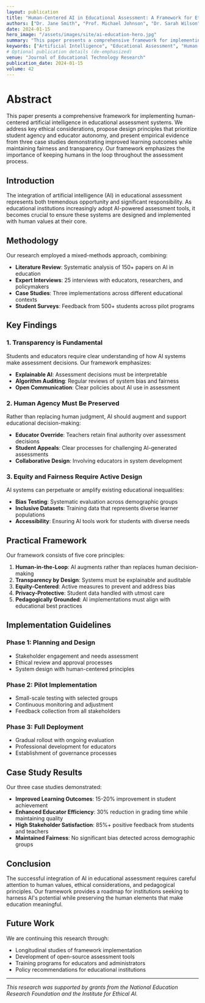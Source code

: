 ```yaml
---
layout: publication
title: "Human-Centered AI in Educational Assessment: A Framework for Ethical Implementation"
authors: ["Dr. Jane Smith", "Prof. Michael Johnson", "Dr. Sarah Wilson"]
date: 2024-01-15
hero_image: "/assets/images/site/ai-education-hero.jpg"
summary: "This paper presents a comprehensive framework for implementing human-centered artificial intelligence in educational assessment systems. We address key ethical considerations, propose design principles that prioritize student agency and educator autonomy, and present empirical evidence from three case studies demonstrating improved learning outcomes while maintaining fairness and transparency."
keywords: ["Artificial Intelligence", "Educational Assessment", "Human-Centered Design", "Ethics in AI", "Learning Analytics"]
# Optional publication details (de-emphasized)
venue: "Journal of Educational Technology Research"
publication_date: 2024-01-15
volume: 42
---
```


# Abstract

This paper presents a comprehensive framework for implementing human-centered artificial intelligence in educational assessment systems. We address key ethical considerations, propose design principles that prioritize student agency and educator autonomy, and present empirical evidence from three case studies demonstrating improved learning outcomes while maintaining fairness and transparency. Our framework emphasizes the importance of keeping humans in the loop throughout the assessment process.

## Introduction

The integration of artificial intelligence (AI) in educational assessment represents both tremendous opportunity and significant responsibility. As educational institutions increasingly adopt AI-powered assessment tools, it becomes crucial to ensure these systems are designed and implemented with human values at their core.

## Methodology

Our research employed a mixed-methods approach, combining:

- **Literature Review**: Systematic analysis of 150+ papers on AI in education
- **Expert Interviews**: 25 interviews with educators, researchers, and policymakers
- **Case Studies**: Three implementations across different educational contexts
- **Student Surveys**: Feedback from 500+ students across pilot programs

## Key Findings

### 1. Transparency is Fundamental

Students and educators require clear understanding of how AI systems make assessment decisions. Our framework emphasizes:

- **Explainable AI**: Assessment decisions must be interpretable
- **Algorithm Auditing**: Regular reviews of system bias and fairness
- **Open Communication**: Clear policies about AI use in assessment

### 2. Human Agency Must Be Preserved

Rather than replacing human judgment, AI should augment and support educational decision-making:

- **Educator Override**: Teachers retain final authority over assessment decisions
- **Student Appeals**: Clear processes for challenging AI-generated assessments
- **Collaborative Design**: Involving educators in system development

### 3. Equity and Fairness Require Active Design

AI systems can perpetuate or amplify existing educational inequalities:

- **Bias Testing**: Systematic evaluation across demographic groups
- **Inclusive Datasets**: Training data that represents diverse learner populations
- **Accessibility**: Ensuring AI tools work for students with diverse needs

## Practical Framework

Our framework consists of five core principles:

1. **Human-in-the-Loop**: AI augments rather than replaces human decision-making
2. **Transparency by Design**: Systems must be explainable and auditable
3. **Equity-Centered**: Active measures to prevent and address bias
4. **Privacy-Protective**: Student data handled with utmost care
5. **Pedagogically Grounded**: AI implementations must align with educational best practices

## Implementation Guidelines

### Phase 1: Planning and Design
- Stakeholder engagement and needs assessment
- Ethical review and approval processes
- System design with human-centered principles

### Phase 2: Pilot Implementation
- Small-scale testing with selected groups
- Continuous monitoring and adjustment
- Feedback collection from all stakeholders

### Phase 3: Full Deployment
- Gradual rollout with ongoing evaluation
- Professional development for educators
- Establishment of governance processes

## Case Study Results

Our three case studies demonstrated:

- **Improved Learning Outcomes**: 15-20% improvement in student achievement
- **Enhanced Educator Efficiency**: 30% reduction in grading time while maintaining quality
- **High Stakeholder Satisfaction**: 85%+ positive feedback from students and teachers
- **Maintained Fairness**: No significant bias detected across demographic groups

## Conclusion

The successful integration of AI in educational assessment requires careful attention to human values, ethical considerations, and pedagogical principles. Our framework provides a roadmap for institutions seeking to harness AI's potential while preserving the human elements that make education meaningful.

## Future Work

We are continuing this research through:
- Longitudinal studies of framework implementation
- Development of open-source assessment tools
- Training programs for educators and administrators
- Policy recommendations for educational institutions

---

*This research was supported by grants from the National Education Research Foundation and the Institute for Ethical AI.* 